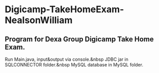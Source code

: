 # Digicamp-TakeHomeExam-NealsonWilliam
Program for Dexa Group Digicamp Take Home Exam.
----------------------------------------------------------
Run Main.java, input&output via console.&nbsp
JDBC jar in SQLCONNECTOR folder.&nbsp
MySQL database in MySQL folder.
